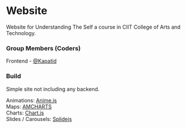 # Website

Website for Understanding The Self a course in CIIT College of Arts
and Technology.

### Group Members (Coders)

Frontend - [@Kapatid](https://github.com/Kapatid/php-proj)

### Build

Simple site not including any backend.

Animations: [Anime.js](https://github.com/juliangarnier/anime/)\
Maps: [AMCHARTS](https://github.com/amcharts/amcharts4)\
Charts: [Chart.js](https://github.com/chartjs/Chart.js)\
Slides / Carousels: [Splidejs](https://github.com/Splidejs/splide)
